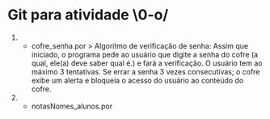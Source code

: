 # Git para atividade \0-o/

1) - cofre_senha.por > Algoritmo de verificação de senha: Assim que iniciado, o programa pede ao usuário que digite a senha do cofre (a qual, ele(a) deve saber qual é.) e fará a verificação. O usuário tem ao máximo 3 tentativas. Se errar a senha 3 vezes consecutivas; o cofre exibe um alerta e bloqueia o acesso do usuário ao conteúdo do cofre.
2) - notasNomes_alunos.por
